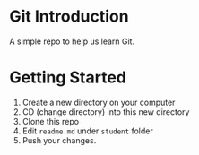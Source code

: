 # Git Introduction
A simple repo to help us learn Git.

# Getting Started
1. Create a new directory on your computer
2. CD (change directory) into this new directory
3. Clone this repo
4. Edit `readme.md` under `student` folder
5. Push your changes.
